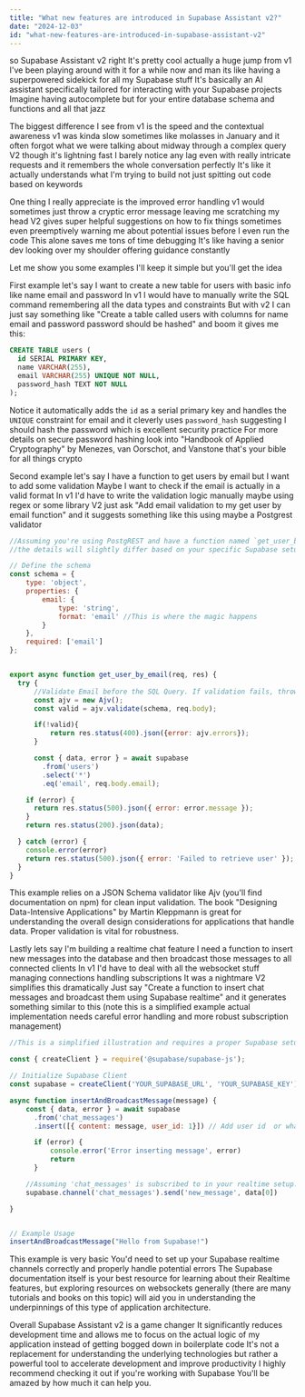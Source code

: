 ```yaml
---
title: "What new features are introduced in Supabase Assistant v2?"
date: "2024-12-03"
id: "what-new-features-are-introduced-in-supabase-assistant-v2"
---
```


 so Supabase Assistant v2 right  It's pretty cool actually a huge jump from v1  I've been playing around with it for a while now and man its  like having a superpowered sidekick for all my Supabase stuff  It's basically an AI assistant specifically tailored for interacting with your Supabase projects  Imagine having autocomplete but for your entire database schema  and functions and all that jazz  

The biggest difference I see from v1 is the speed and the contextual awareness  v1 was kinda slow sometimes like molasses in January  and it often forgot what we were talking about midway through a complex query  V2 though  it's lightning fast  I barely notice any lag even with really intricate requests and it remembers the whole conversation perfectly  It's like it actually understands what I'm trying to build not just spitting out code based on keywords  

One thing I really appreciate is the improved error handling  v1 would sometimes just throw a cryptic error message leaving me scratching my head  V2 gives super helpful suggestions on how to fix things  sometimes even preemptively warning me about potential issues before I even run the code  This alone saves me tons of time debugging  It's like having a senior dev looking over my shoulder offering guidance constantly

Let me show you some examples  I'll keep it simple but you'll get the idea

First example  let's say I want to create a new table for users  with basic info like name email and password  In v1 I would have to manually write the SQL command remembering all the data types and constraints  But with v2 I can just say something like "Create a table called users with columns for name email and password  password should be hashed"  and boom it gives me this:

```sql
CREATE TABLE users (
  id SERIAL PRIMARY KEY,
  name VARCHAR(255),
  email VARCHAR(255) UNIQUE NOT NULL,
  password_hash TEXT NOT NULL
);
```

Notice it automatically adds the `id` as a serial primary key and handles the `UNIQUE` constraint for email  and it cleverly uses `password_hash` suggesting I should hash the password which is excellent security practice  For more details on secure password hashing look into "Handbook of Applied Cryptography" by Menezes, van Oorschot, and Vanstone  that's your bible for all things crypto

Second example  let's say I have a function to get users by email  but I want to add some validation  Maybe I want to check if the email is actually in a valid format  In v1 I'd have to write the validation logic manually  maybe using regex or some library  V2  just ask "Add email validation to my get user by email function"  and it suggests something like this  using maybe a Postgrest validator

```javascript
//Assuming you're using PostgREST and have a function named `get_user_by_email`
//the details will slightly differ based on your specific Supabase setup

// Define the schema
const schema = {
    type: 'object',
    properties: {
        email: {
            type: 'string',
            format: 'email' //This is where the magic happens
        }
    },
    required: ['email']
};


export async function get_user_by_email(req, res) {
  try {
      //Validate Email before the SQL Query. If validation fails, throw appropriate error.
      const ajv = new Ajv();
      const valid = ajv.validate(schema, req.body);

      if(!valid){
          return res.status(400).json({error: ajv.errors});
      }

      const { data, error } = await supabase
        .from('users')
        .select('*')
        .eq('email', req.body.email);

    if (error) {
      return res.status(500).json({ error: error.message });
    }
    return res.status(200).json(data);

  } catch (error) {
    console.error(error)
    return res.status(500).json({ error: 'Failed to retrieve user' });
  }
}
```


This example relies on a JSON Schema validator like Ajv (you'll find documentation on npm) for clean input validation.  The book "Designing Data-Intensive Applications" by Martin Kleppmann is great for understanding the overall design considerations for applications that handle data.  Proper validation is vital for robustness.

Lastly lets say I'm building a realtime chat feature  I need a function to insert new messages into the database and then broadcast those messages to all connected clients  In v1  I'd have to deal with all the websocket stuff  managing connections  handling subscriptions  It was  a nightmare  V2 simplifies this dramatically  Just say "Create a function to insert chat messages and broadcast them using Supabase realtime" and it generates something similar to this  (note this is a simplified example actual implementation needs careful error handling and more robust subscription management)

```javascript
//This is a simplified illustration and requires a proper Supabase setup

const { createClient } = require('@supabase/supabase-js');

// Initialize Supabase Client
const supabase = createClient('YOUR_SUPABASE_URL', 'YOUR_SUPABASE_KEY');

async function insertAndBroadcastMessage(message) {
    const { data, error } = await supabase
      .from('chat_messages')
      .insert([{ content: message, user_id: 1}]) // Add user id  or whatever your chat structure looks like

      if (error) {
          console.error('Error inserting message', error)
          return
      }

    //Assuming 'chat_messages' is subscribed to in your realtime setup.
    supabase.channel('chat_messages').send('new_message', data[0])

}


// Example Usage
insertAndBroadcastMessage("Hello from Supabase!")


```


This example is very basic  You'd need to set up your Supabase realtime channels correctly and properly handle potential errors  The Supabase documentation itself is your best resource for learning about their Realtime features, but exploring resources on websockets generally (there are many tutorials and books on this topic) will aid you in understanding the underpinnings of this type of application architecture.

Overall Supabase Assistant v2 is a game changer  It significantly reduces development time and allows me to focus on the actual logic of my application instead of getting bogged down in boilerplate code  It's not a replacement for understanding the underlying technologies but rather a powerful tool to accelerate development and improve productivity  I highly recommend checking it out if you're working with Supabase  You'll be amazed by how much it can help you.

